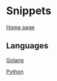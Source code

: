 # Snippets

[Home page](https://assassinukg.github.io/ac1d)

## Languages
[Golang](https://assassinukg.github.io/ac1d/snippets/golang)

[Python](https://assassinukg.github.io/ac1d/snippets/python)
